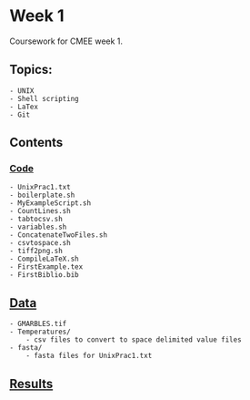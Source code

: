 # Week 1
Coursework for CMEE week 1.
## Topics:
	- UNIX
	- Shell scripting
	- LaTex
	- Git
## Contents
### [Code](https://github.com/SamT123/CMEECoursework/tree/master/Week2/Code)
	- UnixPrac1.txt
	- boilerplate.sh
	- MyExampleScript.sh
	- CountLines.sh
	- tabtocsv.sh
	- variables.sh
	- ConcatenateTwoFiles.sh
	- csvtospace.sh
	- tiff2png.sh
	- CompileLaTeX.sh
	- FirstExample.tex
	- FirstBiblio.bib
## [Data](https://github.com/SamT123/CMEECoursework/tree/master/Week2/Data)
	- GMARBLES.tif
	- Temperatures/
		- csv files to convert to space delimited value files
	- fasta/
		- fasta files for UnixPrac1.txt

## [Results](https://github.com/SamT123/CMEECoursework/tree/master/Week2/Results)
